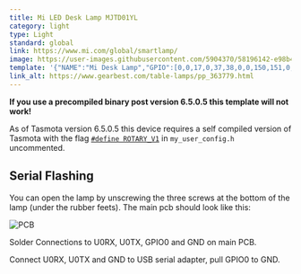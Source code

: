```yaml
---
title: Mi LED Desk Lamp MJTD01YL
category: light
type: Light
standard: global
link: https://www.mi.com/global/smartlamp/
image: https://user-images.githubusercontent.com/5904370/58196142-e98b4500-7cc9-11e9-9bf0-453d5013fd6c.png
template: '{"NAME":"Mi Desk Lamp","GPIO":[0,0,17,0,37,38,0,0,150,151,0,0,0],"FLAG":0,"BASE":66}' 
link_alt: https://www.gearbest.com/table-lamps/pp_363779.html
---
```

**If you use a precompiled binary post version 6.5.0.5 this template will not work!**

As of Tasmota version 6.5.0.5 this device requires a self compiled version of Tasmota with the flag [`#define ROTARY_V1`](https://github.com/arendst/Sonoff-Tasmota/blob/82f16413d4ad8fe29ccf7e32b04e830ad316f030/sonoff/my_user_config.h#L399) in `my_user_config.h` uncommented. 


## Serial Flashing
You can open the lamp by unscrewing the three screws at the bottom of the lamp (under the rubber feets). The main pcb should look like this:

![PCB](https://github.com/fvollmer/open-desk-lamp-firmware/raw/master/img/pcb-labeled.jpg)


Solder Connections to U0RX, U0TX, GPIO0 and GND on main PCB.

Connect U0RX, U0TX and GND to USB serial adapter, pull GPIO0 to GND.